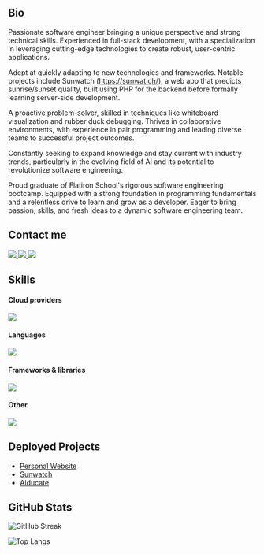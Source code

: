 ## Bio

Passionate software engineer bringing a unique perspective and strong technical skills. Experienced in full-stack development, with a specialization in leveraging cutting-edge technologies to create robust, user-centric applications.

Adept at quickly adapting to new technologies and frameworks. Notable projects include Sunwatch (https://sunwat.ch/), a web app that predicts sunrise/sunset quality, built using PHP for the backend before formally learning server-side development.

A proactive problem-solver, skilled in techniques like whiteboard visualization and rubber duck debugging. Thrives in collaborative environments, with experience in pair programming and leading diverse teams to successful project outcomes.

Constantly seeking to expand knowledge and stay current with industry trends, particularly in the evolving field of AI and its potential to revolutionize software engineering.

Proud graduate of Flatiron School's rigorous software engineering bootcamp. Equipped with a strong foundation in programming fundamentals and a relentless drive to learn and grow as a developer. Eager to bring passion, skills, and fresh ideas to a dynamic software engineering team.

## Contact me
<a href="https://www.linkedin.com/in/jackson--gray" target="_blank">
  <img src="https://img.shields.io/badge/-LinkedIn-%230077B5?style=for-the-badge&logo=linkedin&logoColor=white" target="_blank">
</a> 

<a href = "mailto:nophaxjustdoge@gmail.com">
  <img src="https://img.shields.io/badge/-Gmail-%23333?style=for-the-badge&logo=gmail&logoColor=white" target="_blank">
</a>

<a href="https://instagram.com/j4ckson.g" target="_blank">
  <img src="https://img.shields.io/badge/-Instagram-%23E4405F?style=for-the-badge&logo=instagram&logoColor=white" target="_blank">
</a>


## Skills

#### Cloud providers
<img src="https://skillicons.dev/icons?i=aws,gcp,cloudflare" />

#### Languages
<img src="https://skillicons.dev/icons?i=bash,c,cs,cpp,css,html,js,php,py,rust" />

#### Frameworks & libraries
<img src="https://skillicons.dev/icons?i=react,tailwind,nextjs,flask,vite" />

#### Other
<img src="https://skillicons.dev/icons?i=linux,ubuntu,pycharm,neovim,obsidian,npm,obsidian" />


## Deployed Projects

- [Personal Website](https://jgray.cc/)
- [Sunwatch](http://sunwat.ch/)
- [Aiducate](https://aiducate.app/)


## GitHub Stats

![GitHub Streak](https://github-readme-streak-stats.herokuapp.com/?user=jgray-dev)

![Top Langs](https://github-readme-stats.vercel.app/api/top-langs/?username=jgray-dev&layout=donut)



